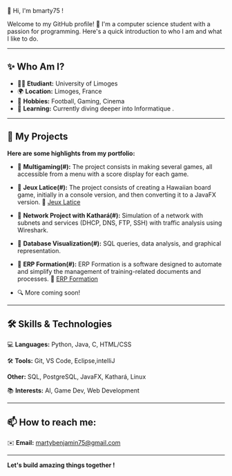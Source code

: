 🌟 Hi, I'm bmarty75 !


Welcome to my GitHub profile! 🚀 I'm a computer science student with a passion for programming. Here's a quick introduction to who I am and what I like to do.

---

## ✨ Who Am I?

- 🧑‍💻 **Etudiant:** University of Limoges
- 🌍 **Location:** Limoges, France
- 🎨 **Hobbies:** Football, Gaming, Cinema
- 🌱 **Learning:** Currently diving deeper into Informatique .

---

## 📖 My Projects

**Here are some highlights from my portfolio:**

- 📂 **Multigaming(#):** The project consists in making several games, all accessible from a menu with a score display for each game.
 
- 📂 **Jeux Latice(#):** The project consists of creating a Hawaiian board game, initially in a console version, and then converting it to a JavaFX version.
🔗 [Jeux Latice](https://github.com/bmarty75/projet-latice)
   
- 📂 **Network Project with Kathará(#):** Simulation of a network with subnets and services (DHCP, DNS, FTP, SSH) with traffic analysis using Wireshark.
  
- 📂 **Database Visualization(#):** SQL queries, data analysis, and graphical representation.

- 📂 **ERP Formation(#):** ERP Formation is a software designed to automate and simplify the management of training-related documents and processes.
 🔗 [ERP Formation](https://github.com/bmarty75/SAE-Centre-formation.git)

- 🔍 More coming soon! 

---

## 🛠️ Skills & Technologies

💻 **Languages:** Python, Java, C, HTML/CSS

🛠️ **Tools:** Git, VS Code, Eclipse,intelliJ

**Other:** SQL, PostgreSQL, JavaFX, Kathará, Linux  

📚 **Interests:** AI, Game Dev, Web Development

---

## 📫 How to reach me:

✉️ **Email:** martybenjamin75@gmail.com

---
<!---
bmarty75/bmarty75 is a ✨ special ✨ repository because its `README.md` (this file) appears on your GitHub profile.
You can click the Preview link to take a look at your changes.
--->

**Let's build amazing things together !**
